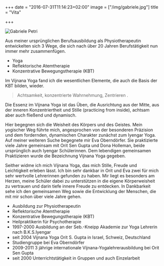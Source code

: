 +++
date = "2016-07-31T11:14:23+02:00"
image = ["/img/gabriele.jpg"]
title = "Vita"

+++

![Gabriele Petri](/img/gabriele.jpg)

Aus meiner ursprünglichen Berufsausbildung als Physiotherapeutin entwickelten sich
3 Wege,
die sich nach über 20 Jahren Berufstätigkeit nun immer mehr zusammenfügen.

- Yoga
- Reflektorische Atemtherapie
- Konzentrative Bewegungstherapie (KBT)

Im Vijnana Yoga fand ich die wesentlichen Elemente, die auch die Basis der KBT
bilden, wieder.

> Achtsamkeit, konzentrierte Wahrnehmung, Zentrieren .

Die Essenz im Vijnana Yoga ist das Üben, die Ausrichtung aus der Mitte, aus der inneren Konzentriertheit und Stille (practicing from inside), achtsam aber auch fließend und dynamisch.

Hier begegnen sich die Weisheit des Körpers und des Geistes. Mein yogischer Weg führte mich, angesprochen von der besonderen Präzision und dem fordernden, dynamischen Charakter zunächst zum Iyengar Yoga. Auf meiner weiteren Suche begegnete mir Eva Oberndörfer. Sie praktizierte viele Jahre gemeinsam mit Orit Sen Gupta und Dona Holleman, beide ursprünglich auch Iyengar Schülerinnen. Dem lebendigen gemeinsamen Praktizieren wurde die Bezeichnung Vijnana Yoga gegeben.

Seither widme ich mich Vijnana Yoga, das mich Stille, Freude und Leichtigkeit erleben lässt. Ich bin sehr dankbar in Orit und Eva zwei für mich sehr wertvolle Lehrerinnen gefunden zu haben. Mir liegt es besonders am Herzen, meine Schüler dabei zu unterstützen in die eigene Körperweisheit zu vertrauen und darin tiefe innere Freude zu entdecken.
In Dankbarkeit sehe ich den gemeinsamen Weg sowie die Entwicklung der Menschen, die mit mir schon über viele Jahre gehen.

- Ausbildung zur Physiotherapeutin
- Reflektorische Atemtherapie
- Konzentrative Bewegungstherapie (KBT)
- Heilpraktikerin für Psychotherapie
- 1997-2000 Ausbildung an der Seb.-Kneipp Akademie zur Yoga Lehrerin nach B.K.S.Iyengar
- seit 2004 Vijnana Yoga Orit S. Gupta in Israel, Schweiz, Deutschland
- Studiengruppe bei Eva Oberndörfer
- 2009-2011 3 jährige internationale Vijnana-Yogalehrerausbildung bei Orit Sen Gupta
- seit 2000 Unterrichtstätigkeit in Gruppen und auch Einzelarbeit 